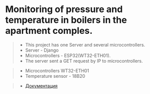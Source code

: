# Monitoring of pressure and temperature in boilers in the apartment comples.

> - This project has one Server and several microcontrollers.
> - Server - Django 
> - Microcontrollers - ESP32(WT32-ETH01).
> - The server sent a GET request by IP to microcontrollers. 


> - Microcontrollers WT32-ETH01
> - Temperature sensor - 18B20 


> - [Документация](https://git-scm.com/doc)
